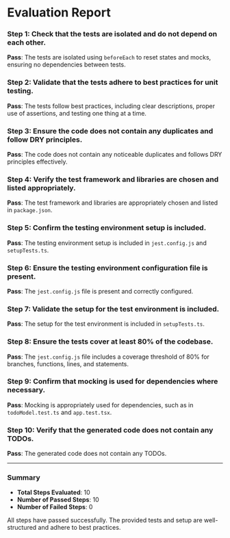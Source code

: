 # Evaluation Report

### Step 1: Check that the tests are isolated and do not depend on each other.
**Pass**: The tests are isolated using `beforeEach` to reset states and mocks, ensuring no dependencies between tests.

### Step 2: Validate that the tests adhere to best practices for unit testing.
**Pass**: The tests follow best practices, including clear descriptions, proper use of assertions, and testing one thing at a time.

### Step 3: Ensure the code does not contain any duplicates and follow DRY principles.
**Pass**: The code does not contain any noticeable duplicates and follows DRY principles effectively.

### Step 4: Verify the test framework and libraries are chosen and listed appropriately.
**Pass**: The test framework and libraries are appropriately chosen and listed in `package.json`.

### Step 5: Confirm the testing environment setup is included.
**Pass**: The testing environment setup is included in `jest.config.js` and `setupTests.ts`.

### Step 6: Ensure the testing environment configuration file is present.
**Pass**: The `jest.config.js` file is present and correctly configured.

### Step 7: Validate the setup for the test environment is included.
**Pass**: The setup for the test environment is included in `setupTests.ts`.

### Step 8: Ensure the tests cover at least 80% of the codebase.
**Pass**: The `jest.config.js` file includes a coverage threshold of 80% for branches, functions, lines, and statements.

### Step 9: Confirm that mocking is used for dependencies where necessary.
**Pass**: Mocking is appropriately used for dependencies, such as in `todoModel.test.ts` and `app.test.tsx`.

### Step 10: Verify that the generated code does not contain any TODOs.
**Pass**: The generated code does not contain any TODOs.

---

### Summary
- **Total Steps Evaluated**: 10
- **Number of Passed Steps**: 10
- **Number of Failed Steps**: 0

All steps have passed successfully. The provided tests and setup are well-structured and adhere to best practices.